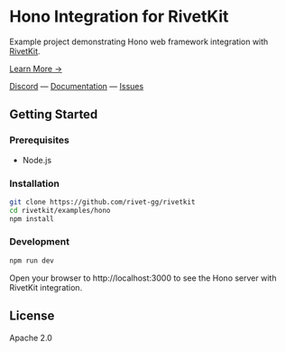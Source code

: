 # Hono Integration for RivetKit

Example project demonstrating Hono web framework integration with [RivetKit](https://rivetkit.org).

[Learn More →](https://github.com/rivet-gg/rivetkit)

[Discord](https://rivet.gg/discord) — [Documentation](https://rivetkit.org) — [Issues](https://github.com/rivet-gg/rivetkit/issues)

## Getting Started

### Prerequisites

- Node.js

### Installation

```sh
git clone https://github.com/rivet-gg/rivetkit
cd rivetkit/examples/hono
npm install
```

### Development

```sh
npm run dev
```

Open your browser to http://localhost:3000 to see the Hono server with RivetKit integration.

## License

Apache 2.0